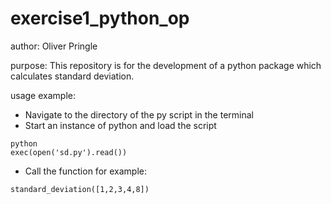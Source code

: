 # exercise1_python_op

author:  Oliver Pringle

purpose:   This repository is for the development of a python package which calculates standard deviation.

usage example:

* Navigate to the directory of the py script in the terminal
* Start an instance of python and load the script

```
python
exec(open('sd.py').read())
```
* Call the function for example:

```
standard_deviation([1,2,3,4,8])
```
